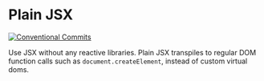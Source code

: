 # Plain JSX

[![Conventional Commits](https://img.shields.io/badge/Conventional%20Commits-1.0.0-%23FE5196?logo=conventionalcommits&logoColor=white)](https://conventionalcommits.org)

Use JSX without any reactive libraries. Plain JSX transpiles
to regular DOM function calls such as `document.createElement`,
instead of custom virtual doms.
